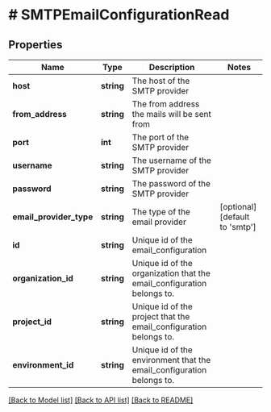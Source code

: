 # # SMTPEmailConfigurationRead

## Properties

Name | Type | Description | Notes
------------ | ------------- | ------------- | -------------
**host** | **string** | The host of the SMTP provider |
**from_address** | **string** | The from address the mails will be sent from |
**port** | **int** | The port of the SMTP provider |
**username** | **string** | The username of the SMTP provider |
**password** | **string** | The password of the SMTP provider |
**email_provider_type** | **string** | The type of the email provider | [optional] [default to 'smtp']
**id** | **string** | Unique id of the email_configuration |
**organization_id** | **string** | Unique id of the organization that the email_configuration belongs to. |
**project_id** | **string** | Unique id of the project that the email_configuration belongs to. |
**environment_id** | **string** | Unique id of the environment that the email_configuration belongs to. |

[[Back to Model list]](../../README.md#models) [[Back to API list]](../../README.md#endpoints) [[Back to README]](../../README.md)
